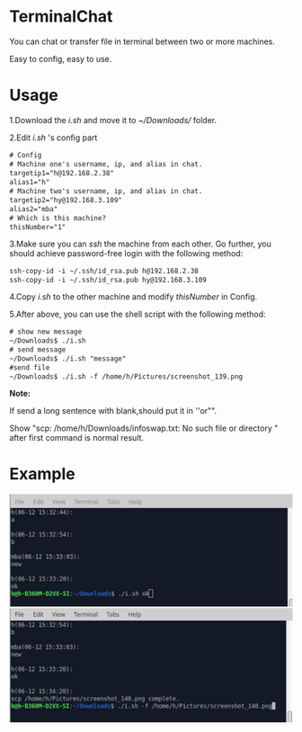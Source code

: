# TerminalChat
You can chat or transfer file in terminal between two or more machines.

Easy to config, easy to use.

# Usage
1.Download the *i.sh* and move it to *~/Downloads/* folder.

2.Edit *i.sh* 's config part
```
# Config
# Machine one's username, ip, and alias in chat.
targetip1="h@192.168.2.38"
alias1="h"
# Machine two's username, ip, and alias in chat.
targetip2="hy@192.168.3.109"
alias2="mba"
# Which is this machine?
thisNumber="1"
```

3.Make sure you can *ssh* the machine from each other.
Go further, you should achieve password-free login with the following method:
```
ssh-copy-id -i ~/.ssh/id_rsa.pub h@192.168.2.38
ssh-copy-id -i ~/.ssh/id_rsa.pub hy@192.168.3.109
```
 
4.Copy *i.sh* to the other machine and modify *thisNumber* in Config.

5.After above, you can use the shell script  with the following method:
```
# show new message
~/Downloads$ ./i.sh
# send message
~/Downloads$ ./i.sh "message"
#send file
~/Downloads$ ./i.sh -f /home/h/Pictures/screenshot_139.png
```
**Note:**

If send a long sentence with blank,should put it in ''or"".

Show "scp: /home/h/Downloads/infoswap.txt: No such file or directory
" after first command is normal result.  
  
# Example
![pic1](https://github.com/Inspiring26/TerminalChat/raw/master/example/screenshot_140.png)
![pic2](https://github.com/Inspiring26/TerminalChat/raw/master/example/screenshot_141.png)
